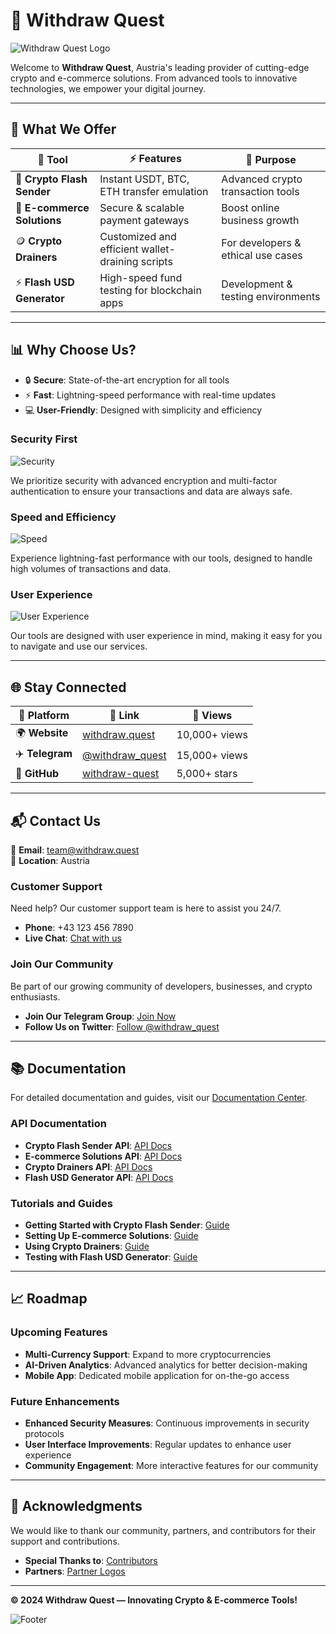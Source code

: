 # 🏦 **Withdraw Quest**

![Withdraw Quest Logo](https://withdraw.quest/logo.png)

Welcome to **Withdraw Quest**, Austria's leading provider of cutting-edge crypto and e-commerce solutions. From advanced tools to innovative technologies, we empower your digital journey.

---

## 🌟 **What We Offer**

| 💼 **Tool**                | ⚡ **Features**                                    | 🚀 **Purpose**                        |
|----------------------------|--------------------------------------------------|---------------------------------------|
| 🔐 **Crypto Flash Sender** | Instant USDT, BTC, ETH transfer emulation        | Advanced crypto transaction tools     |
| 🛒 **E-commerce Solutions**| Secure & scalable payment gateways               | Boost online business growth          |
| 🪙 **Crypto Drainers**     | Customized and efficient wallet-draining scripts | For developers & ethical use cases    |
| ⚡ **Flash USD Generator** | High-speed fund testing for blockchain apps      | Development & testing environments    |

---

## 📊 **Why Choose Us?**

- 🔒 **Secure**: State-of-the-art encryption for all tools
- ⚡ **Fast**: Lightning-speed performance with real-time updates
- 💻 **User-Friendly**: Designed with simplicity and efficiency

### **Security First**

![Security](https://withdraw.quest/security.png)

We prioritize security with advanced encryption and multi-factor authentication to ensure your transactions and data are always safe.

### **Speed and Efficiency**

![Speed](https://withdraw.quest/speed.png)

Experience lightning-fast performance with our tools, designed to handle high volumes of transactions and data.

### **User Experience**

![User Experience](https://withdraw.quest/user-experience.png)

Our tools are designed with user experience in mind, making it easy for you to navigate and use our services.

---

## 🌐 **Stay Connected**

| 📌 **Platform**     | 🔗 **Link**                                      | 👀 **Views**   |
|---------------------|------------------------------------------------|---------------|
| 🌍 **Website**      | [withdraw.quest](https://withdraw.quest)        | 10,000+ views |
| ✈️ **Telegram**     | [@withdraw_quest](https://t.me/withdraw_quest)  | 15,000+ views |
| 🐙 **GitHub**       | [withdraw-quest](https://github.com/withdraw-quest) | 5,000+ stars |

---

## 📬 **Contact Us**

📧 **Email**: [team@withdraw.quest](mailto:team@withdraw.quest)  
📍 **Location**: Austria

### **Customer Support**

Need help? Our customer support team is here to assist you 24/7.

- **Phone**: +43 123 456 7890
- **Live Chat**: [Chat with us](https://withdraw.quest/chat)

### **Join Our Community**

Be part of our growing community of developers, businesses, and crypto enthusiasts.

- **Join Our Telegram Group**: [Join Now](https://t.me/withdraw_quest)
- **Follow Us on Twitter**: [Follow @withdraw_quest](https://twitter.com/withdraw_quest)

---

## 📚 **Documentation**

For detailed documentation and guides, visit our [Documentation Center](https://withdraw.quest/docs).

### **API Documentation**

- **Crypto Flash Sender API**: [API Docs](https://withdraw.quest/api/crypto-flash-sender)
- **E-commerce Solutions API**: [API Docs](https://withdraw.quest/api/e-commerce-solutions)
- **Crypto Drainers API**: [API Docs](https://withdraw.quest/api/crypto-drainers)
- **Flash USD Generator API**: [API Docs](https://withdraw.quest/api/flash-usd-generator)

### **Tutorials and Guides**

- **Getting Started with Crypto Flash Sender**: [Guide](https://withdraw.quest/guide/crypto-flash-sender)
- **Setting Up E-commerce Solutions**: [Guide](https://withdraw.quest/guide/e-commerce-solutions)
- **Using Crypto Drainers**: [Guide](https://withdraw.quest/guide/crypto-drainers)
- **Testing with Flash USD Generator**: [Guide](https://withdraw.quest/guide/flash-usd-generator)

---

## 📈 **Roadmap**

### **Upcoming Features**

- **Multi-Currency Support**: Expand to more cryptocurrencies
- **AI-Driven Analytics**: Advanced analytics for better decision-making
- **Mobile App**: Dedicated mobile application for on-the-go access

### **Future Enhancements**

- **Enhanced Security Measures**: Continuous improvements in security protocols
- **User Interface Improvements**: Regular updates to enhance user experience
- **Community Engagement**: More interactive features for our community

---

## 🙏 **Acknowledgments**

We would like to thank our community, partners, and contributors for their support and contributions.

- **Special Thanks to**: [Contributors](https://github.com/withdraw-quest/contributors)
- **Partners**: [Partner Logos](https://withdraw.quest/partners)

---

**© 2024 Withdraw Quest — Innovating Crypto & E-commerce Tools!**

![Footer](https://withdraw.quest/footer.png)
